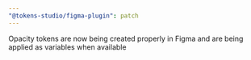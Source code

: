 ```yaml
---
"@tokens-studio/figma-plugin": patch
---
```


Opacity tokens are now being created properly in Figma and are being applied as variables when available
